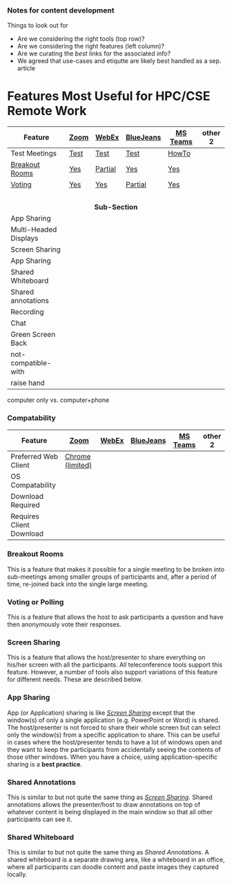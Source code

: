 ### Notes for content development

Things to look out for

* Are we considering the right tools (top row)?
* Are we considering the right features (left column)?
* Are we curating the *best* links for the associated info?
* We agreed that use-cases and etiqutte are likely best handled as a sep. article

# Features Most Useful for HPC/CSE Remote Work

Feature | [Zoom](https://www.zoom.us) | [WebEx](https://www.webex.com) | [BlueJeans](https://www.bluejeans.com) | [MS Teams](https://teams.microsoft.com/start) | other 2
--- | --- | --- | --- | --- | ---
Test Meetings | [Test](https://zoom.us/test) | [Test](https://www.webex.com/test-meeting.html) | [Test](https://bluejeans.com/111/) | [HowTo](https://ucstatus.com/2019/06/26/how-to-place-a-test-call-in-microsoft-teams/)
[Breakout Rooms](#breakout-rooms) | [Yes](https://support.zoom.us/hc/en-us/articles/206476093-Getting-Started-with-Breakout-Rooms) | [Partial](https://help.webex.com/en-us/8cckd2/Manage-Breakout-Sessions-in-Cisco-Webex-Training) | [Yes](https://www.bluejeans.com/blog/introducing-bluejeans-breakout-sessions) | [Yes](https://techcommunity.microsoft.com/t5/microsoft-teams-blog/introducing-microsoft-teams-rooms-updated/ba-p/323848)
[Voting](#voting-or-polling) | [Yes](https://support.zoom.us/hc/en-us/articles/213756303-Polling-for-Meetings) | [Yes](https://help.webex.com/en-us/n0pdj9x/Start-a-Poll-in-Cisco-Webex-Meetings) | [Partial](https://support.bluejeans.com/s/article/Event-Polling) | [Yes](https://support.office.com/en-us/article/create-a-poll-in-microsoft-teams-a3f9112c-01e1-4ee4-bd88-25e4e243b80b)
&nbsp;|&nbsp;|&nbsp;|&nbsp;|&nbsp;|&nbsp;<tr><td colspan=6 align="center">**Sub-Section**</td></tr>
App Sharing |
Multi-Headed Displays |
Screen Sharing |
App Sharing |
Shared Whiteboard |
Shared annotations |
Recording |
Chat |
Green Screen Back|
not-compatible-with |
raise hand |
computer only vs. computer+phone

### Compatability

Feature | [Zoom](https://www.zoom.us) | [WebEx](https://www.webex.com) | [BlueJeans](https://www.bluejeans.com) | [MS Teams](https://teams.microsoft.com/start) | other 2
--- | --- | --- | --- | --- | ---
Preferred Web Client | [Chrome (limited)](https://support.zoom.us/hc/en-us/articles/214629443-Zoom-Web-Client)
OS Compatability |
Download Required |
Requires Client Download |


### Breakout Rooms

This is a feature that makes it possible for a single meeting to be broken into sub-meetings among smaller groups of participants and, after a period of time, re-joined back into the single large meeting.

### Voting or Polling

This is a feature that allows the host to ask participants a question and have then anonymously vote their responses.

### Screen Sharing

This is a feature that allows the host/presenter to share everything on his/her screen with all the participants. All teleconference tools support this feature. However, a number of tools also support variations of this feature for different needs. These are described below.

### App Sharing

App (or Application) sharing is like [*Screen Sharing*](#screen-sharing) except that the window(s) of only a single application (e.g. PowerPoint or Word) is shared.  The host/presenter is not forced to share their whole screen but can select only the window(s) from a specific application to share. This can be useful in cases where the host/presenter tends to have a lot of windows open and they want to keep the participants from accidentally seeing the contents of those other windows. When you have a choice, using application-specific sharing is a **best practice**.

### Shared Annotations

This is similar to but not quite the same thing as [*Screen Sharing*](#screen-sharing). Shared annotations allows the presenter/host to draw annotations on top of whatever content is being displayed in the main window so that all other participants can see it.

### Shared Whiteboard

This is similar to but not quite the same thing as *Shared Annotations*. A shared whiteboard is a separate drawing area, like a whiteboard in an office, where all participants can doodle content and paste images they captured locally.
